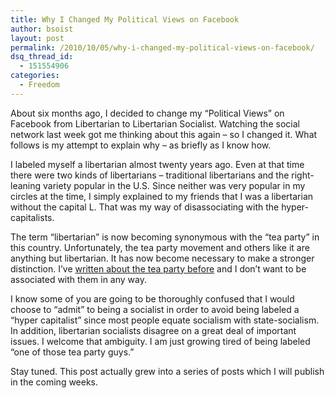 ```yaml
---
title: Why I Changed My Political Views on Facebook
author: bsoist
layout: post
permalink: /2010/10/05/why-i-changed-my-political-views-on-facebook/
dsq_thread_id:
  - 151554906
categories:
  - Freedom
---
```

About six months ago, I decided to change my &#8220;Political Views&#8221; on Facebook from Libertarian to Libertarian Socialist. Watching the social network last week got me thinking about this again &#8211; so I changed it. What follows is my attempt to explain why &#8211; as briefly as I know how.

I labeled myself a libertarian almost twenty years ago. Even at that time there were two kinds of libertarians &#8211; traditional libertarians and the right-leaning variety popular in the U.S. Since neither was very popular in my circles at the time, I simply explained to my friends that I was a libertarian without the capital L. That was my way of disassociating with the hyper-capitalists. 

The term &#8220;libertarian&#8221; is now becoming synonymous with the &#8220;tea party&#8221; in this country. Unfortunately, the tea party movement and others like it are anything but libertarian. It has now become necessary to make a stronger distinction. I&#8217;ve [written about the tea party before][1] and I don&#8217;t want to be associated with them in any way. 

I know some of you are going to be thoroughly confused that I would choose to &#8220;admit&#8221; to being a socialist in order to avoid being labeled a &#8220;hyper capitalist&#8221; since most people equate socialism with state-socialism. In addition, libertarian socialists disagree on a great deal of important issues. I welcome that ambiguity. I am just growing tired of being labeled &#8220;one of those tea party guys.&#8221;

Stay tuned. This post actually grew into a series of posts which I will publish in the coming weeks.

 [1]: http://whsjr.soistmann.com/oped/?s=%22tea+party%22 "Tea Party"